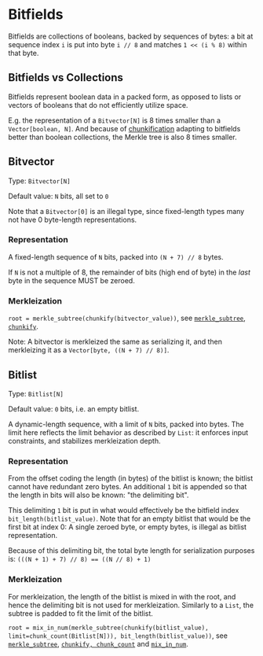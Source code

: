 # Bitfields

Bitfields are collections of booleans, backed by sequences of bytes: a bit at sequence index `i` is put into byte `i // 8` and matches `1 << (i % 8)` within that byte.

## Bitfields vs Collections

Bitfields represent boolean data in a packed form, as opposed to lists or vectors of booleans that do not efficiently utilize space.

E.g. the representation of a `Bitvector[N]` is 8 times smaller than a `Vector[boolean, N]`.
And because of [chunkification](../merkleization/chunkify.md) adapting to bitfields better than boolean collections, the Merkle tree is also 8 times smaller.  


## Bitvector

Type: `Bitvector[N]`

Default value: `N` bits, all set to `0`

Note that a `Bitvector[0]` is an illegal type, since fixed-length types many not have 0 byte-length representations.

### Representation

A fixed-length sequence of `N` bits, packed into `(N + 7) // 8` bytes.

If `N` is not a multiple of 8, the remainder of bits (high end of byte) in the *last* byte in the sequence MUST be zeroed.

### Merkleization

`root = merkle_subtree(chunkify(bitvector_value))`,
 see [`merkle_subtree`](../merkleization/subtree_merkleization.md), [`chunkify`](../merkleization/chunkify.md).

Note: A bitvector is merkleized the same as serializing it, and then merkleizing it as a `Vector[byte, ((N + 7) // 8)]`.


## Bitlist

Type: `Bitlist[N]`

Default value: `0` bits, i.e. an empty bitlist.

A dynamic-length sequence, with a limit of `N` bits, packed into bytes.
The limit here reflects the limit behavior as described by `List`: it enforces input constraints, and stabilizes merkleization depth. 

### Representation

From the offset coding the length (in bytes) of the bitlist is known; the bitlist cannot have redundant zero bytes.
An additional `1` bit is appended so that the length in bits will also be known: "the delimiting bit".

This delimiting `1` bit is put in what would effectively be the bitfield index `bit_length(bitlist_value)`.
Note that for an empty bitlist that would be the first bit at index 0: A single zeroed byte, or empty bytes, is illegal as bitlist representation. 

Because of this delimiting bit, the total byte length for serialization purposes is: `(((N + 1) + 7) // 8) == ((N // 8) + 1)`

### Merkleization

For merkleization, the length of the bitlist is mixed in with the root, and hence the delimiting bit is not used for merkleization.
Similarly to a `List`, the subtree is padded to fit the limit of the bitlist.

`root = mix_in_num(merkle_subtree(chunkify(bitlist_value), limit=chunk_count(Bitlist[N])), bit_length(bitlist_value))`,
 see [`merkle_subtree`](../merkleization/subtree_merkleization.md),
  [`chunkify, chunk_count`](../merkleization/chunkify.md) and [`mix_in_num`](../merkleization/mixin.md). 


